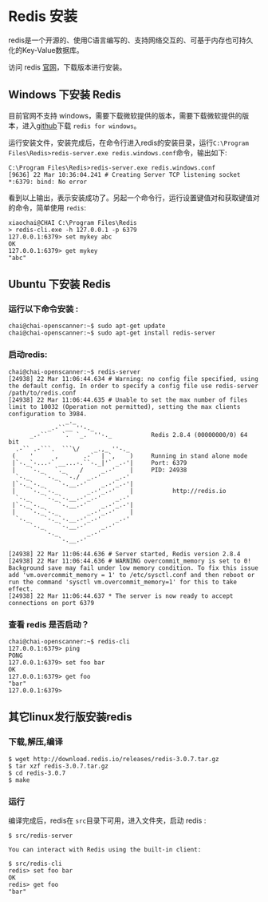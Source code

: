 # Redis 安装

redis是一个开源的、使用C语言编写的、支持网络交互的、可基于内存也可持久化的Key-Value数据库。

访问 redis [官网](http://redis.io/)，下载版本进行安装。

## Windows 下安装 Redis

目前官网不支持 windows，需要下载微软提供的版本，需要下载微软提供的版本，进入[github](https://github.com/MSOpenTech/redis)下载 `redis for windows`。

运行安装文件，安装完成后，在命令行进入redis的安装目录，运行`C:\Program Files\Redis>redis-server.exe redis.windows.conf`命令，输出如下:
```
C:\Program Files\Redis>redis-server.exe redis.windows.conf
[9636] 22 Mar 10:36:04.241 # Creating Server TCP listening socket *:6379: bind: No error
```
看到以上输出，表示安装成功了。另起一个命令行，运行设置键值对和获取键值对的命令，简单使用 `redis`:

```
xiaochai@CHAI C:\Program Files\Redis
> redis-cli.exe -h 127.0.0.1 -p 6379
127.0.0.1:6379> set mykey abc
OK
127.0.0.1:6379> get mykey
"abc"
```

## Ubuntu 下安装 Redis

### 运行以下命令安装 :
```
chai@chai-openscanner:~$ sudo apt-get update
chai@chai-openscanner:~$ sudo apt-get install redis-server
```

### 启动redis:
```
chai@chai-openscanner:~$ redis-server
[24938] 22 Mar 11:06:44.634 # Warning: no config file specified, using the default config. In order to specify a config file use redis-server /path/to/redis.conf
[24938] 22 Mar 11:06:44.635 # Unable to set the max number of files limit to 10032 (Operation not permitted), setting the max clients configuration to 3984.
                _._                                                  
           _.-``__ ''-._                                             
      _.-``    `.  `_.  ''-._           Redis 2.8.4 (00000000/0) 64 bit
  .-`` .-```.  ```\/    _.,_ ''-._                                   
 (    '      ,       .-`  | `,    )     Running in stand alone mode
 |`-._`-...-` __...-.``-._|'` _.-'|     Port: 6379
 |    `-._   `._    /     _.-'    |     PID: 24938
  `-._    `-._  `-./  _.-'    _.-'                                   
 |`-._`-._    `-.__.-'    _.-'_.-'|                                  
 |    `-._`-._        _.-'_.-'    |           http://redis.io        
  `-._    `-._`-.__.-'_.-'    _.-'                                   
 |`-._`-._    `-.__.-'    _.-'_.-'|                                  
 |    `-._`-._        _.-'_.-'    |                                  
  `-._    `-._`-.__.-'_.-'    _.-'                                   
      `-._    `-.__.-'    _.-'                                       
          `-._        _.-'                                           
              `-.__.-'                                               

[24938] 22 Mar 11:06:44.636 # Server started, Redis version 2.8.4
[24938] 22 Mar 11:06:44.636 # WARNING overcommit_memory is set to 0! Background save may fail under low memory condition. To fix this issue add 'vm.overcommit_memory = 1' to /etc/sysctl.conf and then reboot or run the command 'sysctl vm.overcommit_memory=1' for this to take effect.
[24938] 22 Mar 11:06:44.637 * The server is now ready to accept connections on port 6379
```

### 查看 redis 是否启动？

```
chai@chai-openscanner:~$ redis-cli
127.0.0.1:6379> ping
PONG
127.0.0.1:6379> set foo bar
OK
127.0.0.1:6379> get foo
"bar"
127.0.0.1:6379>
```

## 其它linux发行版安装redis

### 下载,解压,编译

```
$ wget http://download.redis.io/releases/redis-3.0.7.tar.gz
$ tar xzf redis-3.0.7.tar.gz
$ cd redis-3.0.7
$ make
```

### 运行

编译完成后，redis在 `src`目录下可用，进入文件夹，启动 redis :
```
$ src/redis-server

You can interact with Redis using the built-in client:

$ src/redis-cli
redis> set foo bar
OK
redis> get foo
"bar"
```
